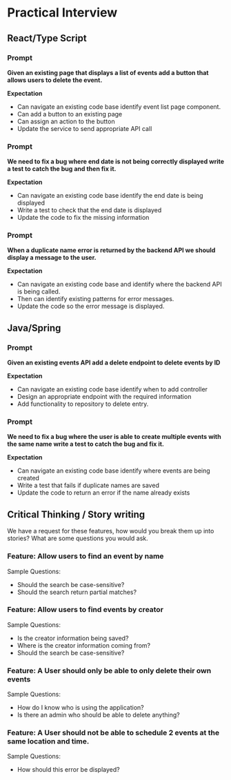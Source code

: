 # Practical Interview

## React/Type Script

### Prompt

**Given an existing page that displays a list of events add a button that allows users to delete the event.**

**Expectation**

- Can navigate an existing code base identify event list page component.
- Can add a button to an existing page
- Can assign an action to the button
- Update the service to send appropriate API call

### Prompt

**We need to fix a bug where end date is not being correctly displayed write a test to catch the bug and then fix it.**

**Expectation**
- Can navigate an existing code base identify the end date is being displayed
- Write a test to check that the end date is displayed
- Update the code to fix the missing information

### Prompt

**When a duplicate name error is returned by the backend API we should display a message to the user.**

**Expectation**
- Can navigate an existing code base and identify where the backend API is being called.
- Then can identify existing patterns for error messages.
- Update the code so the error message is displayed.

## Java/Spring

### Prompt

**Given an existing events API add a delete endpoint to delete events by ID**

**Expectation**
- Can navigate an existing code base identify when to add controller
- Design an appropriate endpoint with the required information
- Add functionality to repository to delete entry.

### Prompt

**We need to fix a bug where the user is able to create multiple events with the same name write a test to catch the bug and fix it.**

**Expectation**
- Can navigate an existing code base identify where events are being created
- Write a test that fails if duplicate names are saved
- Update the code to return an error if the name already exists

## Critical Thinking / Story writing

We have a request for these features, how would you break them up into stories? What are some questions you would ask.

### Feature: Allow users to find an event by name

Sample Questions:
- Should the search be case-sensitive?
- Should the search return partial matches?

### Feature: Allow users to find events by creator

Sample Questions:
- Is the creator information being saved?
- Where is the creator information coming from?
- Should the search be case-sensitive?

### Feature: A User should only be able to only delete their own events

Sample Questions:
- How do I know who is using the application?
- Is there an admin who should be able to delete anything?

### Feature: A User should not be able to schedule 2 events at the same location and time.

Sample Questions:
- How should this error be displayed?